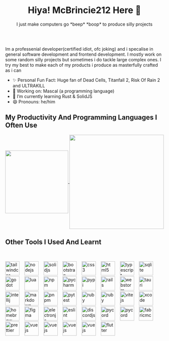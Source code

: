 <h1 align="center"> Hiya! McBrincie212 Here 👋</h1>
<p align="center">I just make computers go *beep* *boop* to produce silly projects</p><br><br>


Im a professenial developer(certified idiot, ofc joking) and i specalise in general software development and frontend development. I mostly work on some random silly projects but sometimes i do tackle large complex ones. I try my best to make each of my products i produce as masterfully crafted as i can<br>

- ✨ Personal Fun Fact: Huge fan of Dead Cells, Titanfall 2, Risk Of Rain 2 and ULTRAKILL<br>
- 🔭 Working on: Mascal (a programming language)
- 🌱 I’m currently learning Rust & SolidJS
- 😄 Pronouns: he/him

## My Productivity And Programming Languages I Often Use
<a href="https://github.com/anuraghazra/github-readme-stats">
  <img height=200 align="center" src="https://github-readme-stats.vercel.app/api?username=GitBrincie212&theme=dark&show_icons=true" />
</a>
<a href="https://github.com/anuraghazra/github-readme-stats">
  <img height=300 align="center" src="https://github-readme-stats.vercel.app/api/top-langs/?username=GitBrincie212&layout=compact&theme=dark&card_width=400" />
</a>

## Other Tools I Used And Learnt
<br />
<p align="left">
<img src="https://cdn.jsdelivr.net/gh/devicons/devicon@latest/icons/tailwindcss/tailwindcss-original.svg" alt="tailwindcss" width="45" height="45"/>
<span>&nbsp&nbsp</span>
<img src="https://cdn.jsdelivr.net/gh/devicons/devicon@latest/icons/nodejs/nodejs-original.svg" alt="nodejs" width="45" height="45"/>
<span>&nbsp&nbsp</span>
<img src="https://cdn.jsdelivr.net/gh/devicons/devicon@latest/icons/solidjs/solidjs-original.svg" alt="solidjs" width="45" height="45"/>
<span>&nbsp&nbsp</span>
<img src="https://cdn.jsdelivr.net/gh/devicons/devicon@latest/icons/bootstrap/bootstrap-original.svg" alt="bootstrap" width="45" height="45"/>
<span>&nbsp&nbsp</span>
<img src="https://cdn.jsdelivr.net/gh/devicons/devicon@latest/icons/css3/css3-original.svg" alt="css3" width="45" height="45"/>
<span>&nbsp&nbsp</span>
<img src="https://cdn.jsdelivr.net/gh/devicons/devicon@latest/icons/html5/html5-original.svg" alt="html5" width="45" height="45"/>
<span>&nbsp&nbsp</span>
<img src="https://cdn.jsdelivr.net/gh/devicons/devicon@latest/icons/typescript/typescript-original.svg" alt="typescript" width="45" height="45"/>
<span>&nbsp&nbsp</span>
<img src="https://cdn.jsdelivr.net/gh/devicons/devicon@latest/icons/sqlite/sqlite-original.svg" alt="sqlite" width="45" height="45"/>
<span>&nbsp&nbsp</span>
<img src="https://cdn.jsdelivr.net/gh/devicons/devicon@latest/icons/godot/godot-original.svg" alt="godot" width="45" height="45"/>
<span>&nbsp&nbsp</span>
<img src="https://cdn.jsdelivr.net/gh/devicons/devicon@latest/icons/lua/lua-original.svg" alt="lua" width="45" height="45"/>
<span>&nbsp&nbsp</span>
<img src="https://cdn.jsdelivr.net/gh/devicons/devicon@latest/icons/npm/npm-original-wordmark.svg" alt="npm" width="45" height="45"/>
<span>&nbsp&nbsp</span>
<img src="https://cdn.jsdelivr.net/gh/devicons/devicon@latest/icons/pycharm/pycharm-original.svg" alt="pycharm" width="45" height="45"/>
<span>&nbsp&nbsp</span>
<img src="https://cdn.jsdelivr.net/gh/devicons/devicon@latest/icons/pypi/pypi-original.svg" alt="pypi" width="45" height="45"/>
<span>&nbsp&nbsp</span>
<img src="https://cdn.jsdelivr.net/gh/devicons/devicon@latest/icons/rails/rails-original-wordmark.svg" alt="rails" width="45" height="45"/>
<span>&nbsp&nbsp</span>
<img src="https://cdn.jsdelivr.net/gh/devicons/devicon@latest/icons/webstorm/webstorm-original.svg" alt="webstorm" width="45" height="45"/>
<span>&nbsp&nbsp</span>
<img src="https://cdn.jsdelivr.net/gh/devicons/devicon@latest/icons/tauri/tauri-original.svg" alt="tauri" width="45" height="45"/>
<span>&nbsp&nbsp</span>
<img src="https://cdn.jsdelivr.net/gh/devicons/devicon@latest/icons/intellij/intellij-original.svg" alt="intellij" width="45" height="45"/>
<span>&nbsp&nbsp</span>
<img src="https://cdn.jsdelivr.net/gh/devicons/devicon@latest/icons/markdown/markdown-original.svg" alt="markdown" width="45" height="45"/>
<span>&nbsp&nbsp</span>
<img src="https://cdn.jsdelivr.net/gh/devicons/devicon@latest/icons/pnpm/pnpm-original.svg" alt="pnpm" width="45" height="45"/>
<span>&nbsp&nbsp</span>
<img src="https://cdn.jsdelivr.net/gh/devicons/devicon@latest/icons/pytest/pytest-original.svg" alt="pytest" width="45" height="45"/>
<span>&nbsp&nbsp</span>
<img src="https://cdn.jsdelivr.net/gh/devicons/devicon@latest/icons/ruby/ruby-original.svg" alt="ruby" width="45" height="45"/>
<span>&nbsp&nbsp</span>
<img src="https://cdn.jsdelivr.net/gh/devicons/devicon@latest/icons/rubymine/rubymine-original.svg" alt="ruby" width="45" height="45"/>
<span>&nbsp&nbsp</span>
<img src="https://cdn.jsdelivr.net/gh/devicons/devicon@latest/icons/vitejs/vitejs-original.svg" alt="vitejs" width="45" height="45"/>
<span>&nbsp&nbsp</span>
<img src="https://cdn.jsdelivr.net/gh/devicons/devicon@latest/icons/xcode/xcode-original.svg" alt="xcode" width="45" height="45"/>
<span>&nbsp&nbsp</span>
<img src="https://cdn.jsdelivr.net/gh/devicons/devicon@latest/icons/homebrew/homebrew-original.svg" alt="homebrew" width="45" height="45"/>
<span>&nbsp&nbsp</span>
<img src="https://cdn.jsdelivr.net/gh/devicons/devicon@latest/icons/figma/figma-original.svg" alt="figma" width="45" height="45"/>
<span>&nbsp&nbsp</span>
<img src="https://cdn.jsdelivr.net/gh/devicons/devicon@latest/icons/electron/electron-original.svg" alt="electronjs" width="45" height="45"/>
<span>&nbsp&nbsp</span>
<img src="https://cdn.jsdelivr.net/gh/devicons/devicon@latest/icons/eslint/eslint-original.svg" alt="eslint" width="45" height="45"/>
<span>&nbsp&nbsp</span>
<img src="https://cdn.jsdelivr.net/gh/devicons/devicon@latest/icons/discordjs/discordjs-original.svg" alt="discordjs" width="45" height="45"/>
<span>&nbsp&nbsp</span>
<img src="https://pycord.dev/_next/static/media/logo.2762350e.png" alt="pycord" width="45" height="45"/>
<span>&nbsp&nbsp</span>
<img src="https://cdn.jsdelivr.net/gh/devicons/devicon@latest/icons/json/json-original.svg" alt="pycord" width="45" height="45"/>
<span>&nbsp&nbsp</span>
<img src="https://api.iconify.design/material-icon-theme/minecraft-fabric.svg" alt="fabricmc" width="45" height="45"/>
<span>&nbsp&nbsp</span>
<img src="https://api.iconify.design/material-icon-theme/prettier.svg" alt="prettier" width="45" height="45"/>
<span>&nbsp&nbsp</span>
<img src="https://api.iconify.design/material-icon-theme/vue.svg" alt="vuejs" width="45" height="45"/>
<span>&nbsp&nbsp</span>
<img src="https://api.iconify.design/simple-icons/numba.svg?color=%2348a3dc" alt="vuejs" width="45" height="45"/>
<span>&nbsp&nbsp</span>
<img src="https://api.iconify.design/simple-icons/numba.svg?color=%2348a3dc" alt="vuejs" width="45" height="45"/>
<span>&nbsp&nbsp</span>
<img src="https://api.iconify.design/devicon/svelte.svg" alt="vuejs" width="45" height="45"/>
<span>&nbsp&nbsp</span>
<img src="https://cdn.jsdelivr.net/gh/devicons/devicon@latest/icons/flutter/flutter-original.svg" alt="flutter" width="45" height="45"/>
</p>
